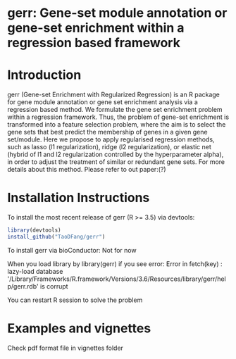 # gerr: Gene-set module annotation or gene-set enrichment within a regression based framework

# Introduction

gerr (Gene-set Enrichment with Regularized Regression) is  an R package for gene module annotation or gene set enrichment analysis via a regression based method.
We formulate the gene set enrichment problem within a regression framework. Thus, the problem of gene-set enrichment is transformed into a feature selection problem, where the aim is to select the gene sets that best predict the membership of genes in a given gene set/module.
Here we propose to apply regularised regression methods, such as lasso (l1 regularization), ridge (l2 regularization), or elastic net (hybrid of l1 and l2 regularization controlled by the hyperparameter alpha), in order to adjust the treatment of similar or redundant gene sets.
For more details about this method. Please refer to out paper:(?)

# Installation Instructions

To install the most recent release of gerr (R >= 3.5) via devtools:
 ```R
 library(devtools)
 install_github("TaoDFang/gerr")
 ```

 To install gerr via bioConductor:
 Not for now


When you load library by library(gerr)
if you see error:
Error in fetch(key) :
  lazy-load database '/Library/Frameworks/R.framework/Versions/3.6/Resources/library/gerr/help/gerr.rdb' is corrupt

You can restart R session to solve the problem

# Examples and vignettes

Check pdf format file in  vignettes folder
